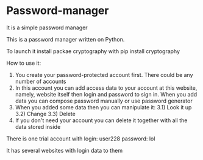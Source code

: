 # Password-manager
It is a simple password manager

This is a password manager written on Python.

To launch it install packae cryptography with pip install cryptography

How to use it:
1) You create your password-protected account first. There could be any number of accounts
2) In this account you can add access data to your account at this website, namely, website itself then login and password to sign in. When you add data you can compose password manually or use password generator
3) When you added some data then you can manipulate it:
  3.1) Look it up
  3.2) Change
  3.3) Delete
 4) If you don't need your account you can delete it together with all the data stored inside

There is one trial account with
login: user228
password: lol

It has several websites with login data to them
